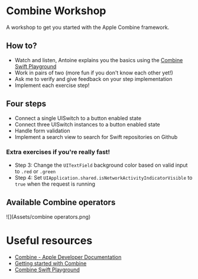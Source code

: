 # Combine Workshop
A workshop to get you started with the Apple Combine framework.

## How to?
- Watch and listen, Antoine explains you the basics using the [Combine Swift Playground](https://github.com/AvdLee/CombineSwiftPlayground)
- Work in pairs of two (more fun if you don't know each other yet!)
- Ask me to verify and give feedback on your step implementation
- Implement each exercise step!

## Four steps
- Connect a single UISwitch to a button enabled state
- Connect three UISwitch instances to a button enabled state
- Handle form validation
- Implement a search view to search for Swift repositories on Github

### Extra exercises if you're really fast!
- Step 3: Change the `UITextField` background color based on valid input to `.red` or `.green`
- Step 4: Set `UIApplication.shared.isNetworkActivityIndicatorVisible` to `true` when the request is running

## Available Combine operators
![](Assets/combine operators.png)

# Useful resources

- [Combine - Apple Developer Documentation](https://developer.apple.com/documentation/combine)
- [Getting started with Combine](https://www.avanderlee.com/swift/combine/)
- [Combine Swift Playground](https://github.com/AvdLee/CombineSwiftPlayground)